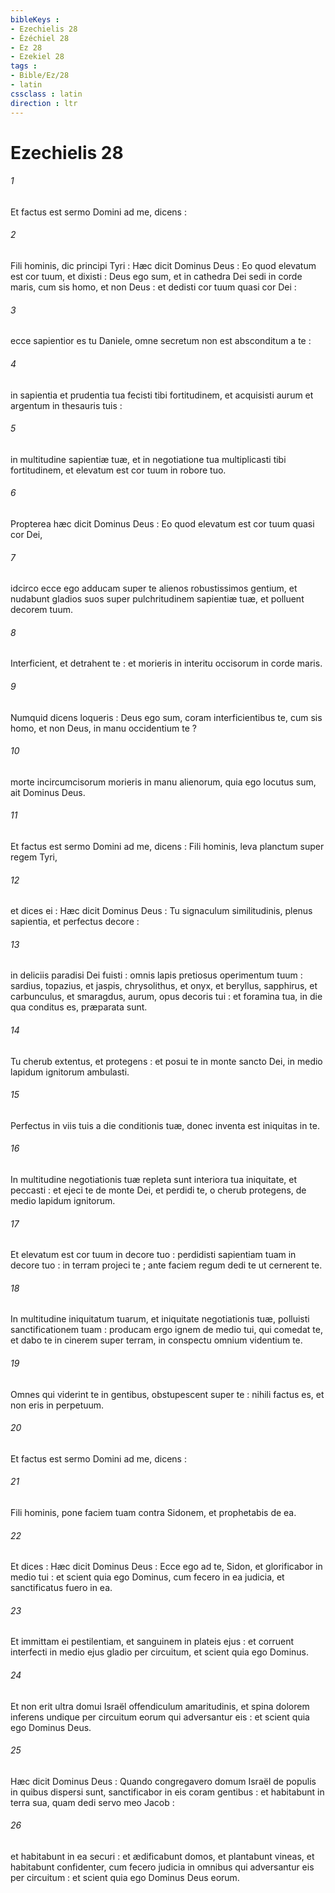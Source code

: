 ```yaml
---
bibleKeys : 
- Ezechielis 28
- Ézéchiel 28
- Ez 28
- Ezekiel 28
tags : 
- Bible/Ez/28
- latin
cssclass : latin
direction : ltr
---
```


# Ezechielis 28

###### 1
Et factus est sermo Domini ad me, dicens :
###### 2
Fili hominis, dic principi Tyri : Hæc dicit Dominus Deus : Eo quod elevatum est cor tuum, et dixisti : Deus ego sum, et in cathedra Dei sedi in corde maris, cum sis homo, et non Deus : et dedisti cor tuum quasi cor Dei :
###### 3
ecce sapientior es tu Daniele, omne secretum non est absconditum a te :
###### 4
in sapientia et prudentia tua fecisti tibi fortitudinem, et acquisisti aurum et argentum in thesauris tuis :
###### 5
in multitudine sapientiæ tuæ, et in negotiatione tua multiplicasti tibi fortitudinem, et elevatum est cor tuum in robore tuo.
###### 6
Propterea hæc dicit Dominus Deus : Eo quod elevatum est cor tuum quasi cor Dei,
###### 7
idcirco ecce ego adducam super te alienos robustissimos gentium, et nudabunt gladios suos super pulchritudinem sapientiæ tuæ, et polluent decorem tuum.
###### 8
Interficient, et detrahent te : et morieris in interitu occisorum in corde maris.
###### 9
Numquid dicens loqueris : Deus ego sum, coram interficientibus te, cum sis homo, et non Deus, in manu occidentium te ?
###### 10
morte incircumcisorum morieris in manu alienorum, quia ego locutus sum, ait Dominus Deus.
###### 11
Et factus est sermo Domini ad me, dicens : Fili hominis, leva planctum super regem Tyri,
###### 12
et dices ei : Hæc dicit Dominus Deus : Tu signaculum similitudinis, plenus sapientia, et perfectus decore :
###### 13
in deliciis paradisi Dei fuisti : omnis lapis pretiosus operimentum tuum : sardius, topazius, et jaspis, chrysolithus, et onyx, et beryllus, sapphirus, et carbunculus, et smaragdus, aurum, opus decoris tui : et foramina tua, in die qua conditus es, præparata sunt.
###### 14
Tu cherub extentus, et protegens : et posui te in monte sancto Dei, in medio lapidum ignitorum ambulasti.
###### 15
Perfectus in viis tuis a die conditionis tuæ, donec inventa est iniquitas in te.
###### 16
In multitudine negotiationis tuæ repleta sunt interiora tua iniquitate, et peccasti : et ejeci te de monte Dei, et perdidi te, o cherub protegens, de medio lapidum ignitorum.
###### 17
Et elevatum est cor tuum in decore tuo : perdidisti sapientiam tuam in decore tuo : in terram projeci te ; ante faciem regum dedi te ut cernerent te.
###### 18
In multitudine iniquitatum tuarum, et iniquitate negotiationis tuæ, polluisti sanctificationem tuam : producam ergo ignem de medio tui, qui comedat te, et dabo te in cinerem super terram, in conspectu omnium videntium te.
###### 19
Omnes qui viderint te in gentibus, obstupescent super te : nihili factus es, et non eris in perpetuum.
###### 20
Et factus est sermo Domini ad me, dicens :
###### 21
Fili hominis, pone faciem tuam contra Sidonem, et prophetabis de ea.
###### 22
Et dices : Hæc dicit Dominus Deus : Ecce ego ad te, Sidon, et glorificabor in medio tui : et scient quia ego Dominus, cum fecero in ea judicia, et sanctificatus fuero in ea.
###### 23
Et immittam ei pestilentiam, et sanguinem in plateis ejus : et corruent interfecti in medio ejus gladio per circuitum, et scient quia ego Dominus.
###### 24
Et non erit ultra domui Israël offendiculum amaritudinis, et spina dolorem inferens undique per circuitum eorum qui adversantur eis : et scient quia ego Dominus Deus.
###### 25
Hæc dicit Dominus Deus : Quando congregavero domum Israël de populis in quibus dispersi sunt, sanctificabor in eis coram gentibus : et habitabunt in terra sua, quam dedi servo meo Jacob :
###### 26
et habitabunt in ea securi : et ædificabunt domos, et plantabunt vineas, et habitabunt confidenter, cum fecero judicia in omnibus qui adversantur eis per circuitum : et scient quia ego Dominus Deus eorum.
